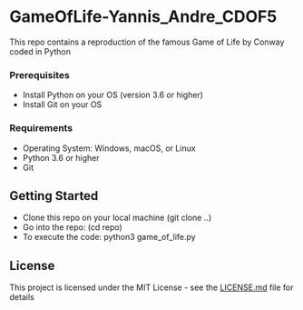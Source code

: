 # GameOfLife-Yannis_Andre_CDOF5
This repo contains a reproduction of the famous Game of Life by Conway coded in Python

### Prerequisites
- Install Python on your OS (version 3.6 or higher)
- Install Git on your OS

### Requirements
- Operating System: Windows, macOS, or Linux
- Python 3.6 or higher
- Git

## Getting Started
- Clone this repo on your local machine (git clone ..)
- Go into the repo: (cd repo)
- To execute the code: python3 game_of_life.py

## License
This project is licensed under the MIT License - see the [LICENSE.md](LICENSE.md) file for details


